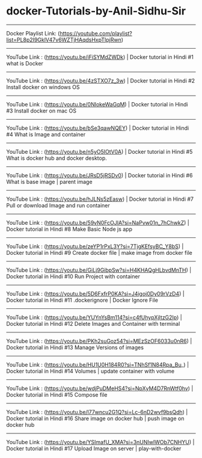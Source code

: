 # docker-Tutorials-by-Anil-Sidhu-Sir
________________________________________________________________________________________________
Docker Playlist Link:  (https://youtube.com/playlist?list=PL8p2I9GklV47v6WZTjHAqdsHxpTIpjRwn)
________________________________________________________________________________________________
YouTube Link : (https://youtu.be/iFiSYMdZWDk) | Docker tutorial in Hindi #1 what is Docker
_________________________________________________________________________________________________________
YouTube Link : (https://youtu.be/4zSTXO7z_3w) | Docker tutorial in Hindi #2 Install docker on windows OS
_________________________________________________________________________________________________________
YouTube Link : (https://youtu.be/0NIokeWaGqM) | Docker tutorial in Hindi #3 Install docker on mac OS
_____________________________________________________________________________________________________________________
YouTube Link : (https://youtu.be/bSe3qawNQEY) | Docker tutorial in Hindi #4 What is Image and container
_____________________________________________________________________________________________________________________
YouTube Link : (https://youtu.be/n5yO5IOtV0A) | Docker tutorial in Hindi #5 What is docker hub and docker desktop.
_____________________________________________________________________________________________________________________
YouTube Link : (https://youtu.be/JRsD5jRSDv0) | Docker tutorial in Hindi #6 What is base image | parent image
_____________________________________________________________________________________________________________________
YouTube Link : (https://youtu.be/hJLNs5zEasw) | Docker tutorial in Hindi #7 Pull or download Image and run container
_____________________________________________________________________________________________________________________
YouTube Link : (https://youtu.be/59vN0FcOJIA?si=NaPvw01n_7hChwkZ) | Docker tutorial in Hindi #8 Make Basic Node js app
_________________________________________________________________________________________________________________________________________________
YouTube Link : (https://youtu.be/zeYP1rPxL3Y?si=7TjgKEfsyBC_Y8bS) | Docker tutorial in Hindi #9 Create docker file | make image from docker file
_________________________________________________________________________________________________________________________________________________
YouTube Link : (https://youtu.be/GiLj9GibpSw?si=H4KHAQgHLbvdMnTH) | Docker tutorial in Hindi #10 Run Project with container
_________________________________________________________________________________________________________________________________________________
YouTube Link : (https://youtu.be/5D6FxfrP0KA?si=J4igoj0Dy09rVzD4) | Docker tutorial in Hindi #11 .dockerignore | Docker Ignore File
_________________________________________________________________________________________________________________________________________________
YouTube Link : (https://youtu.be/YUYnYsBm114?si=c4fUhypXjItzG2Ip) | Docker tutorial in Hindi #12 Delete Images and Container with terminal
_________________________________________________________________________________________________________________________________________________
YouTube Link : (https://youtu.be/PKh2suGoz54?si=MEzSzOF6033u0nR6) | Docker tutorial in Hindi #13 Manage Versions of images
_________________________________________________________________________________________________________________________________________________
YouTube Link : (https://youtu.be/HU1U0H184R0?si=TNhSf1N84Rpa_Bu_) | Docker tutorial in Hindi #14 Volumes | update container with volume
_________________________________________________________________________________________________________________________________________________
YouTube Link : (https://youtu.be/wdjPuDMeHS4?si=NpXyM4D7RnWtf0hv) | Docker tutorial in Hindi #15 Compose file
_______________________________________________________________________________________________________________________________________________________
YouTube Link : (https://youtu.be/l77wncu2G1Q?si=Lc-6nD2wvf9bsQdh) | Docker tutorial in Hindi #16 Share image on docker hub | push image on docker hub
_______________________________________________________________________________________________________________________________________________________
YouTube Link : (https://youtu.be/YSImafU_XMA?si=3nUNIwIWOb7CNHYU) | Docker tutorial in Hindi #17 Upload Image on server | play-with-docker

